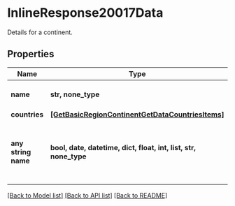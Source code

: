 # InlineResponse20017Data

Details for a continent.

## Properties
Name | Type | Description | Notes
------------ | ------------- | ------------- | -------------
**name** | **str, none_type** | Name of the continent. | [optional] 
**countries** | [**[GetBasicRegionContinentGetDataCountriesItems]**](GetBasicRegionContinentGetDataCountriesItems.md) |  | [optional] 
**any string name** | **bool, date, datetime, dict, float, int, list, str, none_type** | any string name can be used but the value must be the correct type | [optional]

[[Back to Model list]](../README.md#documentation-for-models) [[Back to API list]](../README.md#documentation-for-api-endpoints) [[Back to README]](../README.md)


